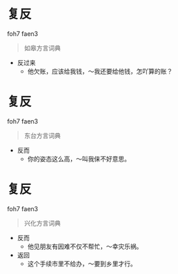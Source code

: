 # 复反
foh7 faen3
> 如皋方言词典
- 反过来
  - 他欠账，应该给我钱，～我还要给他钱，怎吖算的账？

# 复反
foh7 faen3
> 东台方言词典
- 反而
  - 你的姿态这么高，～叫我俫不好意思。

# 复反
foh7 faen3
> 兴化方言词典
- 反而
  - 他见朋友有因难不仅不帮忙，～幸灾乐祸。
- 返回
  - 这个手续市里不给办，～要到乡里才行。
